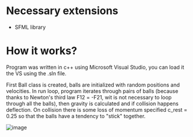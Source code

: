 # Necessary extensions
- SFML library

# How it works?
Program was written in c++ using Microsoft Visual Studio, you can load it the VS using the .sln file.

  First Ball class is created, balls are initialized with random positions and velocities. In run loop, program iterates through pairs of balls (because thanks to Newton's third law F12 = -F21, wit is not necessary to loop through all the balls), then gravity is calculated and if collision happens deflection. On collision there is some loss of momentum specified c_rest = 0.25 so that the balls have a tendency to "stick" together.

![image](https://user-images.githubusercontent.com/94861828/148726147-7fbe487b-78b8-4330-85bf-bda4ac619369.png)
